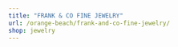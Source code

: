 ```yaml
---
title: "FRANK & CO FINE JEWELRY"
url: /orange-beach/frank-and-co-fine-jewelry/
shop: jewelry
---
```

